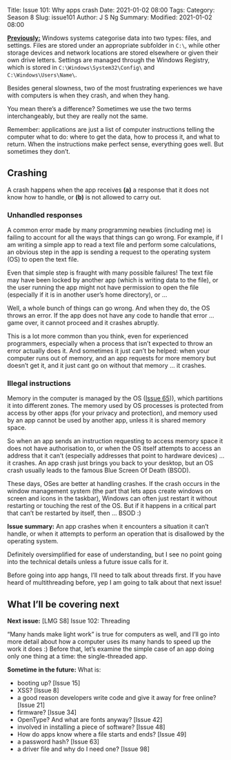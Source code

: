 Title: Issue 101: Why apps crash
Date: 2021-01-02 08:00
Tags: 
Category: Season 8
Slug: issue101
Author: J S Ng
Summary: 
Modified: 2021-01-02 08:00

[**Previously:**](https://buttondown.email/laymansguide/archive/) Windows systems categorise data into two types: files, and settings. Files are stored under an appropriate subfolder in `C:\`, while other storage devices and network locations are stored elsewhere or given their own drive letters. Settings are managed through the Windows Registry, which is stored in `C:\Windows\System32\Config\` and `C:\Windows\Users\Name\`.

Besides general slowness, two of the most frustrating experiences we have with computers is when they crash, and when they hang.

You mean there’s a difference? Sometimes we use the two terms interchangeably, but they are really not the same.

Remember: applications are just a list of computer instructions telling the computer what to do: where to get the data, how to process it, and what to return. When the instructions make perfect sense, everything goes well. But sometimes they don’t.

## Crashing

A crash happens when the app receives **(a)** a response that it does not know how to handle, or **(b)** is not allowed to carry out.

### Unhandled responses

A common error made by many programming newbies (including me) is failing to account for all the ways that things can go wrong. For example, if I am writing a simple app to read a text file and perform some calculations, an obvious step in the app is sending a request to the operating system (OS) to open the text file.

Even that simple step is fraught with many possible failures! The text file may have been locked by another app (which is writing data to the file), or the user running the app might not have permission to open the file (especially if it is in another user’s home directory), or ...

Well, a whole bunch of things can go wrong. And when they do, the OS throws an error. If the app does not have any code to handle that error ... game over, it cannot proceed and it crashes abruptly.

This is a lot more common than you think, even for experienced programmers, especially when a process that isn’t expected to throw an error actually does it. And sometimes it just can’t be helped: when your computer runs out of memory, and an app requests for more memory but doesn’t get it, and it just cant go on without that memory ... it crashes.

### Illegal instructions

Memory in the computer is managed by the OS ([Issue 65]({filename}/season05/issue065/issue065.md))), which partitions it into different zones. The memory used by OS processes is protected from access by other apps (for your privacy and protection), and memory used by an app cannot be used by another app, unless it is shared memory space.

So when an app sends an instruction requesting to access memory space it does not have authorisation to, or when the OS itself attempts to access an address that it can’t (especially addresses that point to hardware devices) ... it crashes. An app crash just brings you back to your desktop, but an OS crash usually leads to the famous Blue Screen Of Death (BSOD).

These days, OSes are better at handling crashes. If the crash occurs in the window management system (the part that lets apps create windows on screen and icons in the taskbar), Windows can often just restart it without restarting or touching the rest of the OS. But if it happens in a critical part that can’t be restarted by itself, then ... BSOD :)

**Issue summary:** An app crashes when it encounters a situation it can’t handle, or when it attempts to perform an operation that is disallowed by the operating system.

Definitely oversimplified for ease of understanding, but I see no point going into the technical details unless a future issue calls for it.

Before going into app hangs, I’ll need to talk about threads first. If you have heard of multithreading before, yep I am going to talk about that next issue!

## What I’ll be covering next

**Next issue:** [LMG S8] Issue 102: Threading

“Many hands make light work” is true for computers as well, and I’ll go into more detail about how a computer uses its many hands to speed up the work it does :) Before that, let’s examine the simple case of an app doing only one thing at a time: the single-threaded app.

**Sometime in the future:** What is:

- booting up? [Issue 15]
- XSS? [Issue 8]
- a good reason developers write code and give it away for free online? [Issue 21]
- firmware? [Issue 34]
- OpenType? And what are fonts anyway? [Issue 42]
- involved in installing a piece of software? [Issue 48]
- How do apps know where a file starts and ends? [Issue 49]
- a password hash? [Issue 63]
- a driver file and why do I need one? [Issue 98]
